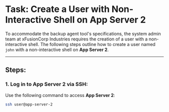 # Task: Create a User with Non-Interactive Shell on App Server 2

To accommodate the backup agent tool's specifications, the system admin team at xFusionCorp Industries requires the creation of a user with a non-interactive shell. The following steps outline how to create a user named `john` with a non-interactive shell on **App Server 2**.

---

## Steps:

### 1. Log in to App Server 2 via SSH:
Use the following command to access **App Server 2**:
```bash
ssh user@app-server-2
